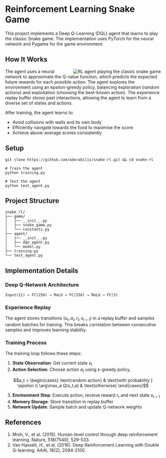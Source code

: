 # Reinforcement Learning Snake Game

This project implements a Deep Q-Learning (DQL) agent that learns to play the classic Snake game. The implementation uses PyTorch for the neural network and Pygame for the game environment.

## How It Works

<img align="right" src="https://github.com/user-attachments/assets/2f912ded-5699-4316-a591-b6e4ef65440a" alt="RL agent playing the classic snake game">

The agent uses a neural network to approximate the Q-value function, which predicts the expected future rewards for each possible action. The agent explores the environment using an epsilon-greedy policy, balancing exploration (random actions) and exploitation (choosing the best-known action). The experience replay buffer stores past interactions, allowing the agent to learn from a diverse set of states and actions.

After training, the agent learns to:

- Avoid collisions with walls and its own body
- Efficiently navigate towards the food to maximise the score
- Achieve above-average scores consistently

## Setup

```shell
git clone https://github.com/adorabilis/snake-rl.git && cd snake-rl

# Train the agent
python training.py

# Test the agent
python test_agent.py
```

## Project Structure

```
snake_rl/
├── game/
│   ├── __init__.py
│   ├── snake_game.py
│   └── constants.py
├── agent/
│   ├── __init__.py
│   ├── dqn_agent.py
│   └── model.py
├── training.py
└── test_agent.py
```

## Implementation Details

### Deep Q-Network Architecture

```
Input(11) → FC(256) → ReLU → FC(256) → ReLU → FC(3)
```

### Experience Replay
The agent stores transitions $(s_t, a_t, r_t, s_{t+1})$ in a replay buffer and samples random batches for training. This breaks correlation between consecutive samples and improves learning stability.

### Training Process

The training loop follows these steps:

1. **State Observation**: Get current state $s_t$
2. **Action Selection**: Choose action $a_t$ using ε-greedy policy,

$$a_t = \begin{cases}
\text{random action} & \text{with probability } \epsilon \\
\arg\max_a Q(s_t,a) & \text{otherwise}
\end{cases}$$

3. **Environment Step**: Execute action, receive reward $r_t$ and next state $s_{t+1}$
4. **Memory Storage**: Store transition in replay buffer
5. **Network Update**: Sample batch and update Q-network weights

## References

1. Mnih, V., et al. (2015). Human-level control through deep reinforcement learning. Nature, 518(7540), 529-533.
2. Van Hasselt, H., et al. (2016). Deep Reinforcement Learning with Double Q-learning. AAAI, 16(2), 2094-2100.

